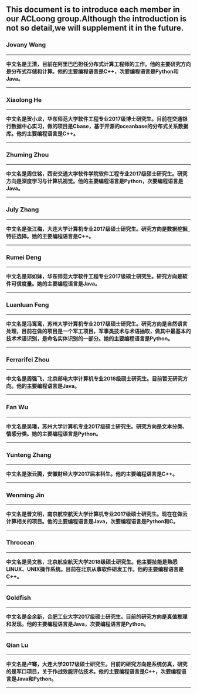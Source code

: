 ## This document is to introduce each member in our ACLoong group.Although the introduction is not so detail,we will supplement it in the future.

### Jovany Wang ###
***
**中文名是王清，目前在阿里巴巴担任分布式计算工程师的工作。他的主要研究方向是分布式存储和计算。他的主要编程语言是C++，次要编程语言是Python和Java。**
***

### Xiaolong He ###
***
**中文名是贺小龙，华东师范大学软件工程专业2017级博士研究生。目前在交通银行数据中心实习，做的项目是Cbase，基于开源的oceanbase的分布式关系数据库。他的主要编程语言是C++。**
***

### Zhuming Zhou ###
***
**中文名是周住铭，西安交通大学软件学院软件工程专业2017级硕士研究生。研究方向是深度学习与计算机视觉。他的主要编程语言是Python，次要编程语言是Java。**
***

### July Zhang ###
***
**中文名是张江梅，大连大学计算机专业2017级硕士研究生。研究方向是数据挖掘_特征选择。她的主要编程语言是C++。**
***

### Rumei Deng ###
***
**中文名是邓如妹，华东师范大学软件工程专业2017级硕士研究生。研究方向是软件可信度量。她的主要编程语言是Java。**
***

### Luanluan Feng ###
***
**中文名是冯鸾鸾，苏州大学计算机专业2017级硕士研究生。研究方向是自然语言处理，目前在做的项目是一个军工项目，军事类技术与术语抽取，做其中最基本的技术术语识别，是命名实体识别的一部分。她的主要编程语言是Python。**
***

### Ferrarifei Zhou ###
***
**中文名是周强飞，北京邮电大学计算机专业2018级硕士研究生。目前暂无研究方向。他的主要编程语言是Java。**
***

### Fan Wu ###
***
**中文名是吴璠，苏州大学计算机专业2017级硕士研究生。研究方向是文本分类、情感分类。她的主要编程语言是Python。**
***

### Yunteng Zhang ###
***
**中文名是张云腾，安徽财经大学2017届本科生。他的主要编程语言是C++。**
***

### Wenming Jin ###
***
**中文名是晋文明，南京航空航天大学计算机专业2017级硕士研究生。现在在做云计算相关的项目。他的主要编程语言是Java，次要编程语言是Python和C。**
***

### Throcean ###
***
**中文名是吴文栋，北京航空航天大学2018级硕士研究生。他主要技能是熟悉LINUX、UNIX操作系统。目前在北京从事软件研发工作。他的主要编程语言是C++。**
***

### Goldfish ###
***
**中文名是金余新，合肥工业大学2017级硕士研究生。目前的研究方向是真值推理和发现。他的主要编程语言是Java，次要编程语言是Python。**
***

### Qian Lu ###
***
**中文名是卢骞，大连大学2017级硕士研究生。目前的研究方向是系统仿真，研究的是军口项目，关于作战效能评估技术。他的主要编程语言是C++，次要编程语言是Java和Python。**
***
